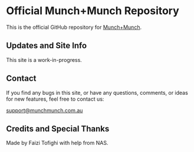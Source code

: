 # Official Munch+Munch Repository

This is the official GitHub repository for [Munch+Munch](https://munchmunch.com.au/).

## Updates and Site Info

This site is a work-in-progress. 

## Contact

If you find any bugs in this site, or have any questions, comments, or ideas for new features, feel free to contact us:

support@munchmunch.com.au

## Credits and Special Thanks

Made by Faizi Tofighi with help from NAS.
